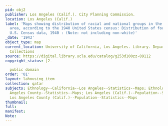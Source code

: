 ```yaml
---
pid: obj2
publisher: Los Angeles (Calif.). City Planning Commission.
location: Los Angeles (Calif.)
label: 'Maps showing distribution of racial and national groups in the Los Angeles
  area, according to the 1940 United States census: Distribution of foreign born Mexicans,
  U.S. Census data, 1940 : (Note: not including non-white)'
_date: '1943'
object_type: map
current_location: University of California, Los Angeles. Library. Department of Special
  Collections
source: https://digital.library.ucla.edu/catalog/g253d100zz-89112
copyright_status: |2-

  public domain
order: '01'
layout: lahousing_item
collection: qatar
subjects: Ethnology--California--Los Angeles--Statistics--Maps; Ethnology--California--Los
  Angeles County--Statistics--Maps; Los Angeles (Calif.)--Population--Statistics--Maps;
  Los Angeles County (Calif.)--Population--Statistics--Maps
thumbnail: 
full: 
manifest: 
Note: 
---
```

